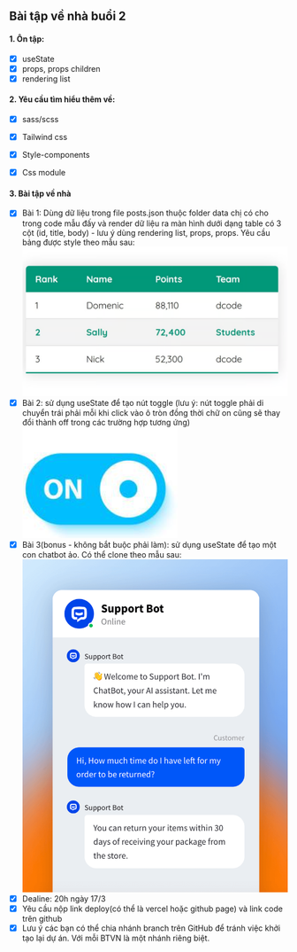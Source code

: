 ## Bài tập về nhà buổi 2

#### 1. Ôn tập:
- [x] useState
- [x] props, props children
- [x] rendering list

#### 2. Yêu cầu tìm hiểu thêm về:
- [x] sass/scss
- [x] Tailwind css
- [x] Style-components
- [x] Css module


#### 3. Bài tập về nhà
- [x] Bài 1: Dùng dữ liệu trong file posts.json thuộc folder data chị có cho trong code mẫu đấy và render dữ liệu ra màn hình dưới dạng table có 3 cột (id, title, body) - lưu ý dùng rendering list, props, props. Yêu cầu bảng được style theo mẫu sau:
    ![alt text](./ex1.png)
- [x] Bài 2: sử dụng useState để tạo nút toggle (lưu ý: nút toggle phải di chuyển trái phải mỗi khi click vào ô tròn đồng thời chữ on cũng sẽ thay đổi thành off trong các trường hợp tương ứng)
    ![alt text](./ex2.png)
- [x] Bài 3(bonus - không bắt buộc phải làm): sử dụng useState để tạo một con chatbot ảo. Có thể clone theo mẫu sau:
    ![alt text](./ex3.png)
- [x] Dealine: 20h ngày 17/3
- [x] Yêu cầu nộp link deploy(có thể là vercel hoặc github page) và link code trên github
- [x] Lưu ý các bạn có thể chia nhánh branch trên GitHub để tránh việc khởi tạo lại dự án. Với mỗi BTVN là một nhánh riêng biệt. 

